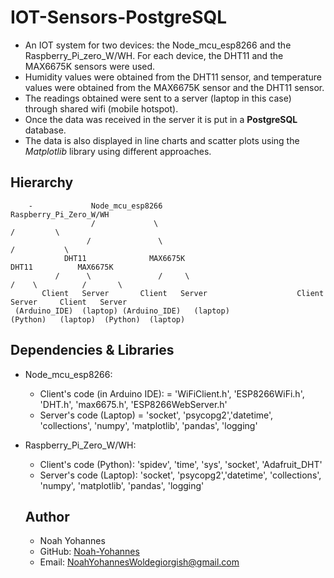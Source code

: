 # IOT-Sensors-PostgreSQL

- An IOT system for two devices: the Node_mcu_esp8266 and the Raspberry_Pi_zero_W/WH. For each device, the DHT11 and the MAX6675K sensors were used.
- Humidity values were obtained from the DHT11 sensor, and temperature values were obtained from the MAX6675K sensor and the DHT11 sensor.
- The readings obtained were sent to a server (laptop in this case) through shared wifi (mobile hotspot).
- Once the data was received in the server it is put in a **PostgreSQL** database.
- The data is also displayed in line charts and scatter plots using the *Matplotlib* library using different approaches.


## **Hierarchy**
        -             Node_mcu_esp8266                                     Raspberry_Pi_Zero_W/WH
                      /             \                                          /         \
                     /               \                                        /           \
                DHT11              MAX6675K                               DHT11          MAX6675K
              /      \               /     \                              /    \          /       \
           Client   Server       Client   Server                    Client    Server     Client   Server
     (Arduino_IDE)  (laptop) (Arduino_IDE)   (laptop)              (Python)   (laptop)  (Python)  (laptop)


## **Dependencies & Libraries**

- Node_mcu_esp8266:
     - Client's code (in Arduino IDE): = 'WiFiClient.h', 'ESP8266WiFi.h', 'DHT.h', 'max6675.h', 'ESP8266WebServer.h'
     -  Server's code (Laptop) = 'socket', 'psycopg2','datetime', 'collections', 'numpy', 'matplotlib', 'pandas', 'logging'
- Raspberry_Pi_Zero_W/WH:
     - Client's code (Python): 'spidev', 'time', 'sys', 'socket', 'Adafruit_DHT'
     -  Server's code (Laptop): 'socket', 'psycopg2','datetime', 'collections', 'numpy', 'matplotlib', 'pandas', 'logging'

  ## Author
   - Noah Yohannes
   - GitHub: [Noah-Yohannes](https://github.com/Noah-Yohannes)
   - Email: NoahYohannesWoldegiorgish@gmail.com 
  


